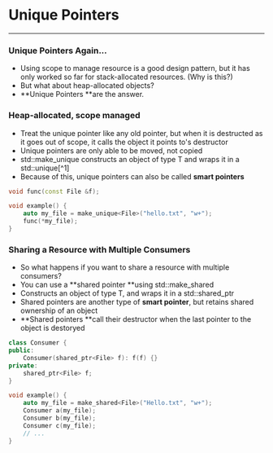 # Unique Pointers

---

### Unique Pointers Again...

* Using scope to manage resource is a good design pattern, but it has only worked so far for stack-allocated resources. \(Why is this?\)
* But what about heap-allocated objects?
* **Unique Pointers **are the answer. 

### Heap-allocated, scope managed

* Treat the unique pointer like any old pointer, but when it is destructed as it goes out of scope, it calls the object it points to's destructor
* Unique pointers are only able to be moved, not copied
* std::make\_unique constructs an object of type T and wraps it in a std::unique[^1]
* Because of this, unique pointers can also be called **smart pointers**

```cpp
void func(const File &f);

void example() {
    auto my_file = make_unique<File>("hello.txt", "w+");
    func(*my_file);
}
```

### Sharing a Resource with Multiple Consumers

* So what happens if you want to share a resource with multiple consumers?
* You can use a **shared pointer **using std::make\_shared
* Constructs an object of type T, and wraps it in a std::shared\_ptr
* Shared pointers are another type of **smart pointer**, but retains shared ownership of an object
* **Shared pointers **call their destructor when the last pointer to the object is destoryed

```cpp
class Consumer {
public:
    Consumer(shared_ptr<File> f): f(f) {}
private:
    shared_ptr<File> f;
}

void example() {
    auto my_file = make_shared<File>("Hello.txt", "w+");
    Consumer a(my_file);
    Consumer b(my_file);
    Consumer c(my_file);
    // ...
}
```



